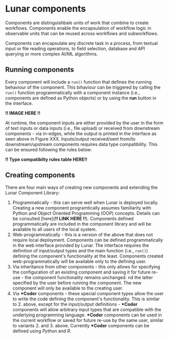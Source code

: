 # Lunar components

Components are distinguishbale units of work that combine to create workflows. Components enable the encapsulation of workflow logic in observable units that can be reused across workflows and subworkflows.

Components can encapsulate any discrete task in a process, from textual input or file reading operations, to field selection, database and API querying or more complex AI/ML algorithms.


## Running components

Every component will include a `run()` function that defines the running behaviour of the component. This bihaviour can be triggered by calling the `run()` function programmatically with a component instance (i.e., components are defined as Python objects) or by using the **run** button in the interface.

**!! IMAGE HERE !!**

At runtime, the component inputs are either provided by the user in the form of text inputs or data inputs (i.e., file upload) or received from downstream components - via in-edges, while the output is printed in the interface as seen above in Figure XXX. Inputs/output received/sent from/to downstream/upstream components requires data type compatibility. This can be ensured following the rules below:

**!! Type compatibilty rules table HERE!!**

## Creating components

There are four main ways of creating new components and extending the Lunar Component Library:

1. Programmatically - this can serve well when Lunar is deployed locally. Creating a new component programtically assumes familiarity with Python and Object Oriented Programming (OOP) concepts. Details can be consulted [here](**!! LINK HERE !!**). Components defined programmatically are included in the component library and will be available to all users of the local system.
2. Web-programmatically - this is a version of the above that does not require local deployment. Components can be defined programmatically in the web interface provided by Lunar. The interface requires the definition of input/output types and the main function (i.e., `run()`) defining the component's functionality at the least. Components created web-programmatically will be available only to the defining user.
3. Via inheritance from other components - this only allows for specifying the configuration of an existing component and saving it for future re-use - the component functionality remains unchanged. nd the latter specified by the user before running the component. The new component will only be available to the creating user.
4. Via **\*Coder** components - these special component types allow the user to write the code defining the component's functionality. This is similar to 2. above, except for the input/output definitions - **\*Coder** components will allow arbitrary input types that are compatible with the underlying programming language. **\*Coder** components can be used in the current workflow or saved for future re-use by the same user, similar to variants 2. and 3. above. Currently **\*Coder** components can be defined using *Python* and *R*.